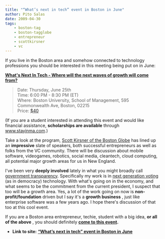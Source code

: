 ```yaml
---
title: "“What’s next in tech” event in Boston in June"
author: Pito Salas
date: 2009-04-30
tags:
    - boston-tag
    - boston-tagglobe
    - entrepreneur
    - scottkirsner
    - vc
---
```




If you live in the Boston area and somehow connected to technology professions
you should be interested in this meeting being put on in June:

**[What's Next In Tech - Where will the next waves of growth will come
from?](<http://whatsnext.eventbrite.com/>)**

> Date: Thursday, June 25th  
> Time: 6:00 PM - 8:30 PM (ET)  
> Where: Boston University, School of Management, 595 Commonwealth Ave,
> Boston, 02215  
> Price: [$40](<http://whatsnext.eventbrite.com/>)

(If you are a student interested in attending this event and would like
financial assistance, **scholarships are available** through
www.stayinma.com.)

Take a look at the program, [Scott Kirsner of the Boston
Globe](<http://www.innoeco.com/>) has lined up an **impressive** slate of
speakers, both successful entrepreneurs as well as folks from the VC
community. There will be discussion about mobile software, videogames,
robotics, social media, cleantech, cloud computing, all potential major growth
areas for us in New England.

I've been very **deeply involved** lately in what you might broadly call
[government transparency](<http://www.sunlightfoundation.com/>). Specifically
my work is in [next generation voting](<http://www.osdv.org/>) (as in
democracy) technology. With what's going on in the economy, and what seems to
be the commitment from the current president, I suspect that too will be a
growth area. Yes, a lot of the work going on now is **non-profit/foundation**
driven but I say it's a **growth business** , just like enterprise software
was a few years ago. I hope there's discussion of that too at this cool event.

If you are a Boston area entrepreneur, techie, student with a big idea, **or
all of the above** , you should definitely **[come to this
event](<http://whatsnext.eventbrite.com/>).**


* **Link to site:** **[“What’s next in tech” event in Boston in June](None)**
